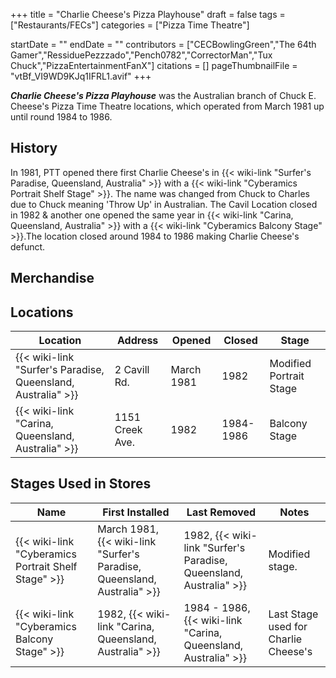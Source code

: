 +++
title = "Charlie Cheese's Pizza Playhouse"
draft = false
tags = ["Restaurants/FECs"]
categories = ["Pizza Time Theatre"]


startDate = ""
endDate = ""
contributors = ["CECBowlingGreen","The 64th Gamer","RessiduePezzzado","Pench0782","CorrectorMan","Tux Chuck","PizzaEntertainmentFanX"]
citations = []
pageThumbnailFile = "vtBf_VI9WD9KJq1IFRL1.avif"
+++

***Charlie Cheese's Pizza Playhouse*** was the Australian branch of Chuck E. Cheese's Pizza Time Theatre locations, which operated from March 1981 up until round 1984 to 1986.

## History

In 1981, PTT opened there first Charlie Cheese's in {{< wiki-link "Surfer's Paradise, Queensland, Australia" >}} with a {{< wiki-link "Cyberamics Portrait Shelf Stage" >}}. The name was changed from Chuck to Charles due to Chuck meaning 'Throw Up' in Australian. The Cavil Location closed in 1982 &amp; another one opened the same year in {{< wiki-link "Carina, Queensland, Australia" >}} with a {{< wiki-link "Cyberamics Balcony Stage" >}}.The location closed around 1984 to 1986 making Charlie Cheese's defunct.

## Merchandise

## Locations

| Location                                                           | Address         | Opened     | Closed    | Stage                   |
|--------------------------------------------------------------------|-----------------|------------|-----------|-------------------------|
| {{< wiki-link "Surfer's Paradise, Queensland, Australia" >}} | 2 Cavill Rd.    | March 1981 | 1982      | Modified Portrait Stage |
| {{< wiki-link "Carina, Queensland, Australia" >}}            | 1151 Creek Ave. | 1982       | 1984-1986 | Balcony Stage           |

## Stages Used in Stores

| Name                                                      | **First Installed**                                                            | Last Removed                                                             | Notes                                |
|-----------------------------------------------------------|--------------------------------------------------------------------------------|--------------------------------------------------------------------------|--------------------------------------|
| {{< wiki-link "Cyberamics Portrait Shelf Stage" >}} | March 1981, {{< wiki-link "Surfer's Paradise, Queensland, Australia" >}} | 1982, {{< wiki-link "Surfer's Paradise, Queensland, Australia" >}} | Modified stage.                      |
| {{< wiki-link "Cyberamics Balcony Stage" >}}        | 1982, {{< wiki-link "Carina, Queensland, Australia" >}}                  | 1984 - 1986, {{< wiki-link "Carina, Queensland, Australia" >}}     | Last Stage used for Charlie Cheese's |